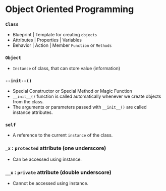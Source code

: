 # Object Oriented Programming

### `Class` 
- Blueprint | Template for creating `objects`
- Attributes | Properties | Variables 
- Behavior | Action | Member `Function` or `Methods`

### `Object`
- `Instance` of class, that can store value (information) 

### `--init--()`
- Special Constructor or Special Method or Magic Function
- `__init__()` function is called automatically whenever we create objects from the class.
- The arguments or parameters passed with `__init__()` are called instance attributes.

### `self`
- A reference to the current `instance` of the class.

### `_x` : `protected` attribute (one underscore)
- Can be accessed using instance.

### `__x` : `private` attribute (double underscore)
- Cannot be accessed using instance.
